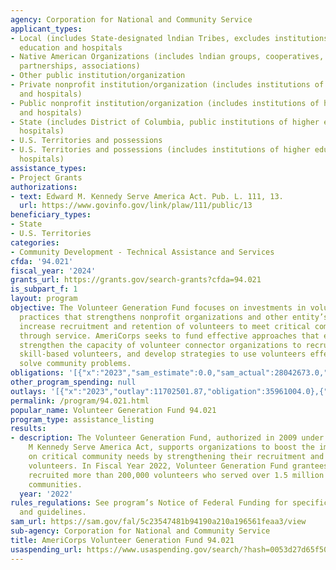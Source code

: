 ```yaml
---
agency: Corporation for National and Community Service
applicant_types:
- Local (includes State-designated lndian Tribes, excludes institutions of higher
  education and hospitals
- Native American Organizations (includes lndian groups, cooperatives, corporations,
  partnerships, associations)
- Other public institution/organization
- Private nonprofit institution/organization (includes institutions of higher education
  and hospitals)
- Public nonprofit institution/organization (includes institutions of higher education
  and hospitals)
- State (includes District of Columbia, public institutions of higher education and
  hospitals)
- U.S. Territories and possessions
- U.S. Territories and possessions (includes institutions of higher education and
  hospitals)
assistance_types:
- Project Grants
authorizations:
- text: Edward M. Kennedy Serve America Act. Pub. L. 111, 13.
  url: https://www.govinfo.gov/link/plaw/111/public/13
beneficiary_types:
- State
- U.S. Territories
categories:
- Community Development - Technical Assistance and Services
cfda: '94.021'
fiscal_year: '2024'
grants_url: https://grants.gov/search-grants?cfda=94.021
is_subpart_f: 1
layout: program
objective: The Volunteer Generation Fund focuses on investments in volunteer management
  practices that strengthens nonprofit organizations and other entity’s ability to
  increase recruitment and retention of volunteers to meet critical community needs
  through service. AmeriCorps seeks to fund effective approaches that expand volunteering,
  strengthen the capacity of volunteer connector organizations to recruit and retain
  skill-based volunteers, and develop strategies to use volunteers effectively to
  solve community problems.
obligations: '[{"x":"2023","sam_estimate":0.0,"sam_actual":28042673.0,"usa_spending_actual":28017302.41},{"x":"2024","sam_estimate":0.0,"sam_actual":7918330.0,"usa_spending_actual":7367181.85},{"x":"2025","sam_estimate":0.0,"sam_actual":7918330.0,"usa_spending_actual":0.0}]'
other_program_spending: null
outlays: '[{"x":"2023","outlay":11702501.87,"obligation":35961004.0},{"x":"2024","outlay":0.0,"obligation":0.0},{"x":"2025","outlay":0.0,"obligation":0.0}]'
permalink: /program/94.021.html
popular_name: Volunteer Generation Fund 94.021
program_type: assistance_listing
results:
- description: The Volunteer Generation Fund, authorized in 2009 under the Edward
    M Kennedy Serve America Act, supports organizations to boost the impact of volunteers
    on critical community needs by strengthening their recruitment and retention of
    volunteers. In Fiscal Year 2022, Volunteer Generation Fund grantees and subgrantees
    recruited more than 200,000 volunteers who served over 1.5 million hours in their
    communities.
  year: '2022'
rules_regulations: See program’s Notice of Federal Funding for specific regulations
  and guidelines.
sam_url: https://sam.gov/fal/5c23547481b94190a210a196561feaa3/view
sub-agency: Corporation for National and Community Service
title: AmeriCorps Volunteer Generation Fund 94.021
usaspending_url: https://www.usaspending.gov/search/?hash=0053d27d65f50f5d1c8f98950cd7f883
---
```

